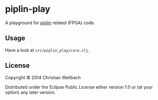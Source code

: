 # piplin-play

A playground for [piplin](http://piplin.org) related (FPGA) code.

## Usage

Have a look at `src/piplin_play/core.clj`.

## License

Copyright © 2014 Christian Weilbach

Distributed under the Eclipse Public License either version 1.0 or (at
your option) any later version.
